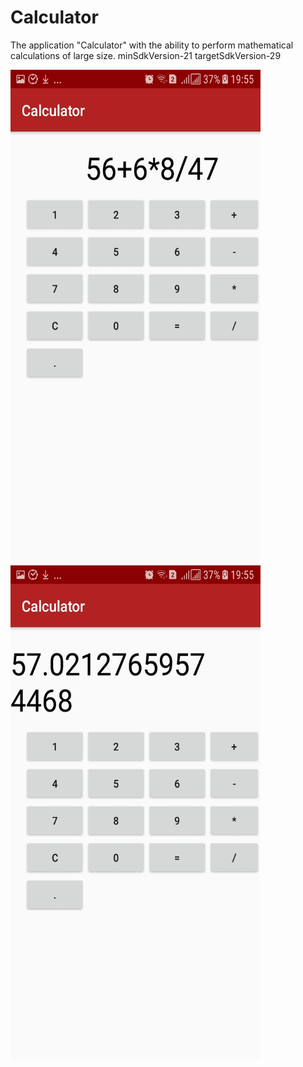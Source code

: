 # Calculator
The application "Calculator" with the ability to perform mathematical calculations of large size. minSdkVersion-21         targetSdkVersion-29


<img src="screenshots/Screenshot_20200201-195527.jpg" width="400" height="790">
<img src="screenshots/Screenshot_20200201-195531.jpg" width="400" height="790">

